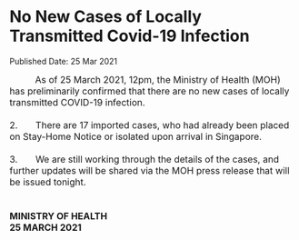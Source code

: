 <html>
    <meta http-equiv="Content-Type" content="text/html; charset=utf-8"/>
    <meta charset="utf-8"/>
    <title>No New Cases of Locally Transmitted Covid-19 Infection </title>
    <body><h1>No New Cases of Locally Transmitted Covid-19 Infection </h1>
    <p>Published Date: 25 Mar 2021</p> <span style="font-size: 16px;">&nbsp; &nbsp; &nbsp; &nbsp; &nbsp;&nbsp;As of 25 March 2021, 12pm, the Ministry of Health (MOH) has preliminarily confirmed that there are no new cases of locally transmitted COVID-19 infection.<br><br>2.&nbsp; &nbsp; &nbsp; &nbsp;There are 17 imported cases, who had already been placed on Stay-Home Notice or isolated upon arrival in Singapore.<br><br>3.&nbsp; &nbsp; &nbsp; &nbsp;We are still working through the details of the cases, and further updates will be shared via the MOH press release that will be issued tonight.<br><br><strong><br>MINISTRY OF HEALTH<br>25 MARCH 2021</strong>&nbsp; &nbsp;</span></body>
</html>